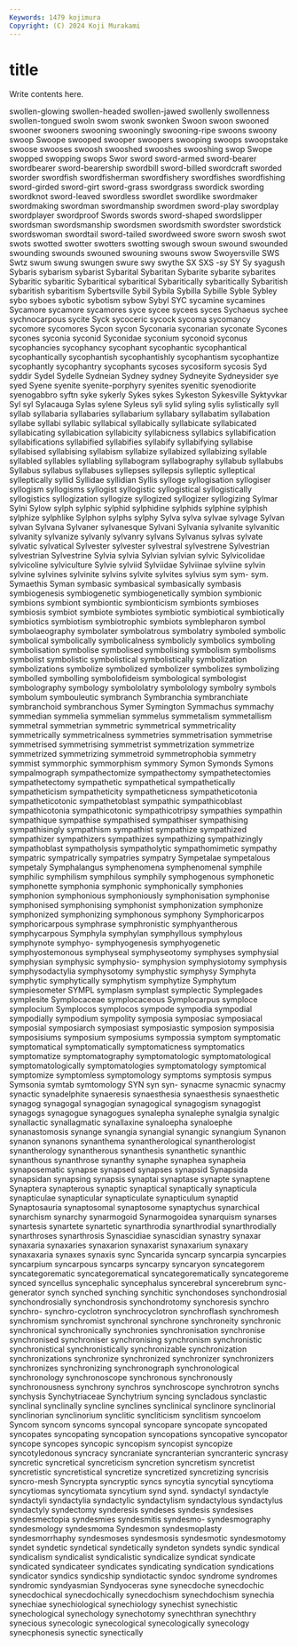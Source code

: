 ```yaml
---
Keywords: 1479 kojimura
Copyright: (C) 2024 Koji Murakami
---
```


# title

Write contents here.



swollen-glowing swollen-headed swollen-jawed swollenly swollenness swollen-tongued swoln
swom swonk swonken Swoon swoon swooned swooner swooners swooning swooningly
swooning-ripe swoons swoony swoop Swoope swooped swooper swoopers swooping swoops
swoopstake swoose swooses swoosh swooshed swooshes swooshing swop Swope swopped
swopping swops Swor sword sword-armed sword-bearer swordbearer sword-bearership swordbill sword-billed
swordcraft sworded sworder swordfish swordfisherman swordfishery swordfishes swordfishing sword-girded sword-girt
sword-grass swordgrass swordick swording swordknot sword-leaved swordless swordlet swordlike swordmaker
swordmaking swordman swordmanship swordmen sword-play swordplay swordplayer swordproof Swords swords
sword-shaped swordslipper swordsman swordsmanship swordsmen swordsmith swordster swordstick swordswoman swordtail
sword-tailed swordweed swore sworn swosh swot swots swotted swotter swotters
swotting swough swoun swound swounded swounding swounds swouned swouning swouns
swow Swoyersville SWS Swtz swum swung swungen swure swy swythe
SX SXS -sy SY Sy syagush Sybaris sybarism sybarist Sybarital
Sybaritan Sybarite sybarite sybarites Sybaritic sybaritic Sybaritical sybaritical Sybaritically sybaritically
Sybaritish sybaritish sybaritism Sybertsville Sybil Sybila Sybilla Sybille Syble Sybley
sybo syboes sybotic sybotism sybow Sybyl SYC sycamine sycamines Sycamore
sycamore sycamores syce sycee sycees syces Sychaeus sychee sychnocarpous sycite
Syck sycoceric sycock sycoma sycomancy sycomore sycomores Sycon sycon Syconaria
syconarian syconate Sycones sycones syconia syconid Syconidae syconium syconoid syconus
sycophancies sycophancy sycophant sycophantic sycophantical sycophantically sycophantish sycophantishly sycophantism sycophantize
sycophantly sycophantry sycophants sycoses sycosiform sycosis Syd syddir Sydel Sydelle
Sydneian Sydney sydney Sydneyite Sydneysider sye syed Syene syenite syenite-porphyry
syenites syenitic syenodiorite syenogabbro syftn syke sykerly Sykes sykes Sykeston
Sykesville Syktyvkar Syl syl Sylacauga Sylas sylene Syleus syli sylid
syling sylis sylistically syll syllab syllabaria syllabaries syllabarium syllabary syllabatim
syllabation syllabe syllabi syllabic syllabical syllabically syllabicate syllabicated syllabicating syllabication
syllabicity syllabicness syllabics syllabification syllabifications syllabified syllabifies syllabify syllabifying syllabise
syllabised syllabising syllabism syllabize syllabized syllabizing syllable syllabled syllables syllabling
syllabogram syllabography syllabub syllabubs Syllabus syllabus syllabuses syllepses syllepsis sylleptic
sylleptical sylleptically syllid Syllidae syllidian Syllis sylloge syllogisation syllogiser syllogism
syllogisms syllogist syllogistic syllogistical syllogistically syllogistics syllogization syllogize syllogized syllogizer
syllogizing Sylmar Sylni Sylow sylph sylphic sylphid sylphidine sylphids sylphine
sylphish sylphize sylphlike Sylphon sylphs sylphy Sylva sylva sylvae sylvage
Sylvan sylvan Sylvana Sylvaner sylvanesque Sylvani Sylvania sylvanite sylvanitic sylvanity
sylvanize sylvanly sylvanry sylvans Sylvanus sylvas sylvate sylvatic sylvatical Sylvester
sylvester sylvestral sylvestrene Sylvestrian sylvestrian Sylvestrine Sylvia sylvia Sylvian sylvian
sylvic Sylvicolidae sylvicoline sylviculture Sylvie sylviid Sylviidae Sylviinae sylviine sylvin
sylvine sylvines sylvinite sylvins sylvite sylvites sylvius sym sym- sym.
Symaethis Syman symbasic symbasical symbasically symbasis symbiogenesis symbiogenetic symbiogenetically symbion
symbionic symbions symbiont symbiontic symbionticism symbionts symbioses symbiosis symbiot symbiote
symbiotes symbiotic symbiotical symbiotically symbiotics symbiotism symbiotrophic symbiots symblepharon symbol
symbolaeography symbolater symbolatrous symbolatry symboled symbolic symbolical symbolically symbolicalness symbolicly
symbolics symboling symbolisation symbolise symbolised symbolising symbolism symbolisms symbolist symbolistic
symbolistical symbolistically symbolization symbolizations symbolize symbolized symbolizer symbolizes symbolizing symbolled
symbolling symbolofideism symbological symbologist symbolography symbology symbololatry symbolology symbolry symbols
symbolum symbouleutic symbranch Symbranchia symbranchiate symbranchoid symbranchous Symer Symington Symmachus
symmachy symmedian symmelia symmelian symmelus symmetalism symmetallism symmetral symmetrian symmetric
symmetrical symmetricality symmetrically symmetricalness symmetries symmetrisation symmetrise symmetrised symmetrising symmetrist
symmetrization symmetrize symmetrized symmetrizing symmetroid symmetrophobia symmetry symmist symmorphic symmorphism
symmory Symon Symonds Symons sympalmograph sympathectomize sympathectomy sympathetectomies sympathetectomy sympathetic
sympathetical sympathetically sympatheticism sympatheticity sympatheticness sympatheticotonia sympatheticotonic sympathetoblast sympathic sympathicoblast
sympathicotonia sympathicotonic sympathicotripsy sympathies sympathin sympathique sympathise sympathised sympathiser sympathising
sympathisingly sympathism sympathist sympathize sympathized sympathizer sympathizers sympathizes sympathizing sympathizingly
sympathoblast sympatholysis sympatholytic sympathomimetic sympathy sympatric sympatrically sympatries sympatry Sympetalae
sympetalous sympetaly Symphalangus symphenomena symphenomenal symphile symphilic symphilism symphilous symphily
symphogenous symphonetic symphonette symphonia symphonic symphonically symphonies symphonion symphonious symphoniously
symphonisation symphonise symphonised symphonising symphonist symphonization symphonize symphonized symphonizing symphonous
symphony Symphoricarpos symphoricarpous symphrase symphronistic symphyantherous symphycarpous Symphyla symphylan symphyllous
symphylous symphynote symphyo- symphyogenesis symphyogenetic symphyostemonous symphyseal symphyseotomy symphyses symphysial
symphysian symphysic symphysio- symphysion symphysiotomy symphysis symphysodactylia symphysotomy symphystic symphysy
Symphyta symphytic symphytically symphytism symphytize Symphytum sympiesometer SYMPL symplasm symplast
symplectic Symplegades symplesite Symplocaceae symplocaceous Symplocarpus symploce symplocium Symplocos symplocos
sympode sympodia sympodial sympodially sympodium sympolity symposia symposiac symposiacal symposial
symposiarch symposiast symposiastic symposion symposisia symposisiums symposium symposiums sympossia symptom
symptomatic symptomatical symptomatically symptomaticness symptomatics symptomatize symptomatography symptomatologic symptomatological symptomatologically
symptomatologies symptomatology symptomical symptomize symptomless symptomology symptoms symptosis sympus Symsonia
symtab symtomology SYN syn syn- synacme synacmic synacmy synactic synadelphite
synaeresis synaesthesia synaesthesis synaesthetic synagog synagogal synagogian synagogical synagogism synagogist
synagogs synagogue synagogues synalepha synalephe synalgia synalgic synallactic synallagmatic synallaxine
synaloepha synaloephe synanastomosis synange synangia synangial synangic synangium Synanon synanon
synanons synanthema synantherological synantherologist synantherology synantherous synanthesis synanthetic synanthic synanthous
synanthrose synanthy synaphe synaphea synapheia synaposematic synapse synapsed synapses synapsid
Synapsida synapsidan synapsing synapsis synaptai synaptase synapte synaptene Synaptera synapterous
synaptic synaptical synaptically synapticula synapticulae synapticular synapticulate synapticulum synaptid Synaptosauria
synaptosomal synaptosome synaptychus synarchical synarchism synarchy synarmogoid Synarmogoidea synarquism synarses
synartesis synartete synartetic synarthrodia synarthrodial synarthrodially synarthroses synarthrosis Synascidiae synascidian
synastry synaxar synaxaria synaxaries synaxarion synaxarist synaxarium synaxary synaxaxaria synaxes
synaxis sync Syncarida syncarp syncarpia syncarpies syncarpium syncarpous syncarps syncarpy
syncaryon syncategorem syncategorematic syncategorematical syncategorematically syncategoreme synced syncellus syncephalic syncephalus
syncerebral syncerebrum sync-generator synch synched synching synchitic synchondoses synchondrosial synchondrosially
synchondrosis synchondrotomy synchoresis synchro synchro- synchro-cyclotron synchrocyclotron synchroflash synchromesh synchromism
synchromist synchronal synchrone synchroneity synchronic synchronical synchronically synchronies synchronisation synchronise
synchronised synchroniser synchronising synchronism synchronistic synchronistical synchronistically synchronizable synchronization synchronizations
synchronize synchronized synchronizer synchronizers synchronizes synchronizing synchronograph synchronological synchronology synchronoscope
synchronous synchronously synchronousness synchrony synchros synchroscope synchrotron synchs synchysis Synchytriaceae
Synchytrium syncing syncladous synclastic synclinal synclinally syncline synclines synclinical synclinore
synclinorial synclinorian synclinorium synclitic syncliticism synclitism syncoelom Syncom syncom syncoms
syncopal syncopare syncopate syncopated syncopates syncopating syncopation syncopations syncopative syncopator
syncope syncopes syncopic syncopism syncopist syncopize syncotyledonous syncracy syncraniate syncranterian
syncranteric syncrasy syncretic syncretical syncreticism syncretion syncretism syncretist syncretistic syncretistical
syncretize syncretized syncretizing syncrisis syncro-mesh Syncrypta syncryptic syncs syncytia syncytial
syncytioma syncytiomas syncytiomata syncytium synd synd. syndactyl syndactyle syndactyli syndactylia
syndactylic syndactylism syndactylous syndactylus syndactyly syndectomy synderesis syndeses syndesis syndesises
syndesmectopia syndesmies syndesmitis syndesmo- syndesmography syndesmology syndesmoma Syndesmon syndesmoplasty syndesmorrhaphy
syndesmoses syndesmosis syndesmotic syndesmotomy syndet syndetic syndetical syndetically syndeton syndets
syndic syndical syndicalism syndicalist syndicalistic syndicalize syndicat syndicate syndicated syndicateer
syndicates syndicating syndication syndications syndicator syndics syndicship syndiotactic syndoc syndrome
syndromes syndromic syndyasmian Syndyoceras syne synecdoche synecdochic synecdochical synecdochically synecdochism
synechdochism synechia synechiae synechiological synechiology synechist synechistic synechological synechology synechotomy
synechthran synechthry synecious synecologic synecological synecologically synecology synecphonesis synectic synectically
